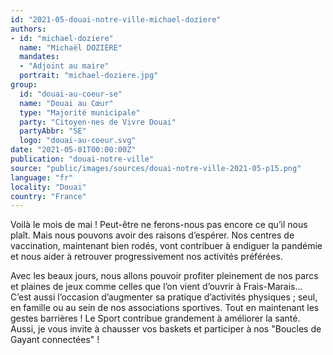 ```yaml
---
id: "2021-05-douai-notre-ville-michael-doziere"
authors:
- id: "michael-doziere"
  name: "Michaël DOZIÈRE"
  mandates: 
  - "Adjoint au maire"
  portrait: "michael-doziere.jpg"
group:
  id: "douai-au-coeur-se"
  name: "Douai au Cœur"
  type: "Majorité municipale"
  party: "Citoyen·nes de Vivre Douai"
  partyAbbr: "SE"
  logo: "douai-au-coeur.svg"
date: "2021-05-01T00:00:00Z"
publication: "douai-notre-ville"
source: "public/images/sources/douai-notre-ville-2021-05-p15.png"
language: "fr"
locality: "Douai"
country: "France"
---
```


Voilà le mois de mai ! Peut-être ne ferons-nous pas encore ce qu’il nous plaît. Mais nous pouvons avoir des raisons d’espérer. Nos centres de vaccination, maintenant bien rodés, vont contribuer à endiguer la pandémie et nous aider à retrouver progressivement nos activités préférées.

Avec les beaux jours, nous allons pouvoir profiter pleinement de nos parcs et plaines de jeux comme celles que l’on vient d’ouvrir à Frais-Marais… C’est aussi l’occasion d’augmenter sa pratique d’activités physiques ; seul, en famille ou au sein de nos associations sportives. Tout en maintenant les gestes barrières ! Le Sport contribue grandement à améliorer la santé. Aussi, je vous invite à chausser vos baskets et participer à nos "Boucles de Gayant connectées" !
